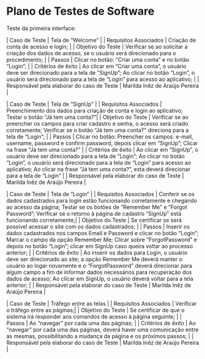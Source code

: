 # Plano de Testes de Software

Teste da primeira interface: 

| Caso de Teste    | Tela de “Welcome” |
| Requisitos Associados | Criação de conta de acesso e login; |
| Objetivo do Teste | Verificar se ao solicitar a criação dos dados de acesso, se o usuário será direcionado para o procedimento; |
| Passos | Clicar no botão: “Criar uma conta” e no botão “Login”; |
| Critérios de êxito | Ao clicar em “Criar uma conta”, o usuário deve ser direcionado para a tela de “SignUp”; Ao clicar no botão “Login”, o usuário será direcionado para a tela de “Login” para acesso ao aplicativo;  |
| Responsável pela elaborar do caso de Teste | Marilda Inêz de Araújo Pereira |
 
| Caso de Teste    | Tela de “SignUp” |
| Requisitos Associados | Preenchimento dos dados para criação de conta e login ao aplicativo; Testar o botão “Já tem uma conta?”|
| Objetivo do Teste | Verificar se ao preencher os campos para criar cadastro e senha, o acesso será criado corretamente; Verificar se o botão “Já tem uma conta?” direciona para a tela de “Login”; |
| Passos | Clicar no botão: Preencher os campos: e-mail, username, password e confirm password, depois clicar em “SignUp”; Clicar na frase “Já tem uma conta?” |
| Critérios de êxito | Ao clicar em “SignUp”, o usuário deve ser direcionado para a tela de “Login”; Ao clicar no botão “Login”, o usuário será direcionado para a tela de “Login” para acesso ao aplicativo; Ao clicar na frase “Já tem uma conta?”, esta deverá direcionar para a tela de “Login”  |
| Responsável pela elaborar do caso de Teste | Marilda Inêz de Araújo Pereira |

| Caso de Teste    | Tela de “Login” |
| Requisitos Associados | Conferir se os dados cadastrados para login estão funcionando corretamente e chegando ao acesso da página; Testar se os botões de “Remember Me” e “Forgot Password”; Verificar se o retorno à página de cadastro “SignUp” está funcionando corretamente;|
| Objetivo do Teste | Se certificar se será possível acessar o site com os dados cadastrados; |
| Passos | Inserir os dados cadastrados nos campos Email e Password e clicar no botão “Login”; Marcar o campo da opção Remember Me; Clicar sobre “ForgotPassword”  e depois no botão “Login”; clicar em SignUp caso queira voltar ao processo anterior; |
| Critérios de êxito | Ao inserir os dados para Login, o usuário deve ser direcionado ao site; a opção Remember Me deverá manter o usuário ao logar novamente e o “ForgotPassword”  deverá direcionar para algum campo a fim de informar dados necessários para recuperação dos dados de acesso; Ao clicar em SignUp, o usuário deverá voltar para  a tela anterior;  |
| Responsável pela elaborar do caso de Teste | Marilda Inêz de Araújo Pereira |

| Caso de Teste    | Tráfego entre as telas |
| Requisitos Associados | Verificar o tráfego entre as páginas;|
| Objetivo do Teste | Se certificar de que o sistema irá responder aos comandos de acesso à página seguinte; |
| Passos | Ao “navegar” por cada uma das páginas; |
| Critérios de êxito | Ao “navegar” por cada uma das páginas, deverá haver uma comunicação entre as mesmas, possibilitando a mudança da página e os próximos passos; |
| Responsável pela elaborar do caso de Teste | Marilda Inêz de Araújo Pereira |
